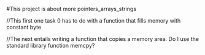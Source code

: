 #This project is about more pointers_arrays_strings

//This first one task 0 has to do with a function that fills memory with constant byte

//The next entails writing a function that copies a memory area. Do I use the standard library function memcpy?
